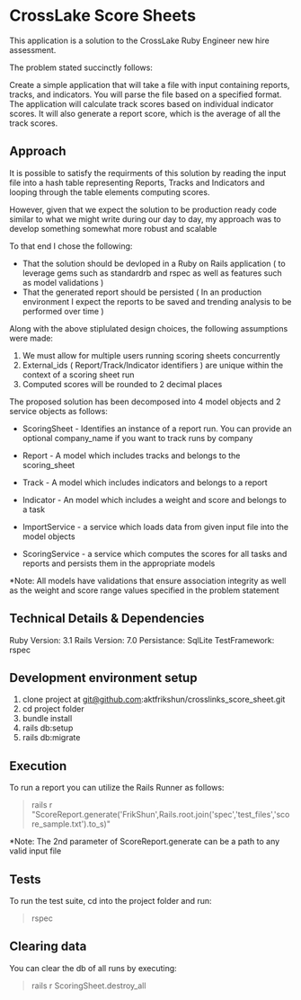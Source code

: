 # CrossLake Score Sheets

This application is a solution to the CrossLake Ruby Engineer new hire assessment.

The problem stated succinctly follows:

Create a simple application that will take a file with input containing reports, tracks, and indicators. You will parse the file based on a specified format. The application will calculate track scores based on individual indicator scores. It will also generate a report score, which is the average of all the track scores.

## Approach

It is possible to satisfy the requirments of this solution by reading the input file into a hash table representing Reports, Tracks and Indicators and looping through the table elements computing scores.

However, given that we expect the solution to be production ready code similar to what we might write during our day to day, my approach was to develop something somewhat more robust and scalable

To that end I chose the following:
* That the solution should be devloped in a Ruby on Rails application ( to leverage gems such as standardrb and rspec as well as features such as model validations )
* That the generated report should be persisted ( In an production environment I expect the reports to be saved and trending analysis to be performed over time )

Along with the above stiplulated design choices, the following assumptions were made:
1) We must allow for multiple users running scoring sheets concurrently
2) External_ids ( Report/Track/Indicator identifiers ) are unique within the context of a scoring sheet run
3) Computed scores will be rounded to 2 decimal places


The proposed solution has been decomposed into 4 model objects and 2 service objects as follows:

- ScoringSheet - Identifies an instance of a report run.  You can provide an optional company_name if you want to track runs by company
- Report - A model which includes tracks and belongs to the scoring_sheet
- Track - A model which includes indicators and belongs to a report
- Indicator - An model which includes a weight and score and belongs to a task

- ImportService - a service which loads data from given input file into the model objects
- ScoringService - a service which computes the scores for all tasks and reports and persists them in the appropriate models

*Note: All models have validations that ensure association integrity as well as the weight and score range values specified in the problem statement


## Technical Details & Dependencies

Ruby Version: 3.1
Rails Version: 7.0
Persistance: SqlLite
TestFramework: rspec

## Development environment setup

1) clone project at git@github.com:aktfrikshun/crosslinks_score_sheet.git
2) cd project folder
3) bundle install
4) rails db:setup
5) rails db:migrate

## Execution

To run a report you can utilize the Rails Runner as follows:
> rails r "ScoreReport.generate('FrikShun',Rails.root.join('spec','test_files','score_sample.txt').to_s)"

*Note:  The 2nd parameter of ScoreReport.generate can be a path to any valid input file


## Tests

To run the test suite, cd into the project folder and run:
> rspec

## Clearing data

You can clear the db of all runs by executing:
> rails r ScoringSheet.destroy_all
